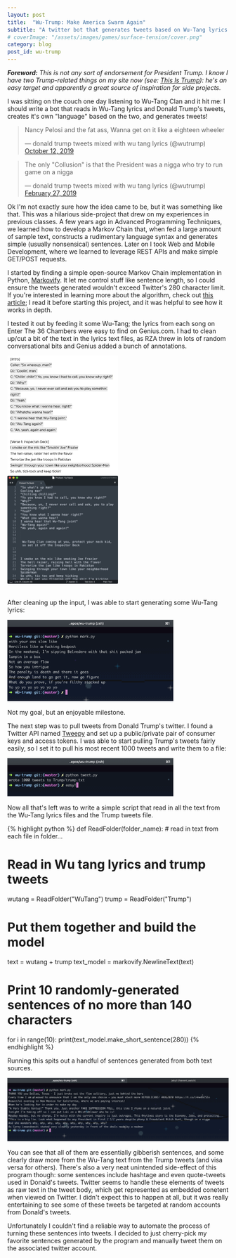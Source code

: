 ```yaml
---
layout: post
title:  "Wu-Trump: Make America Swarm Again"
subtitle: "A twitter bot that generates tweets based on Wu-Tang lyrics and Donald Trump's tweets."
# coverImage: "/assets/images/games/surface-tension/cover.png"
category: blog
post_id: wu-trump
---
```


***Foreword:** This is not any sort of endorsement for President Trump. I know I have two Trump-related things on my site now (see: 
[This Is Trump](/games/this-is-trump)): he's an easy target and apparently a great source of inspiration for side projects.*

I was sitting on the couch one day listening to Wu-Tang Clan and it hit me: I should write a bot that reads in Wu-Tang lyrics and Donald Trump's tweets, creates it's own "language" based on the two, and generates tweets!

<blockquote class="twitter-tweet tw-align-center" data-dnt="true"><p lang="en" dir="ltr">Nancy Pelosi and the fat ass, Wanna get on it like a eighteen wheeler</p>&mdash; donald trump tweets mixed with wu tang lyrics (@wutrump) <a href="https://twitter.com/wutrump/status/1182816805208784896?ref_src=twsrc%5Etfw">October 12, 2019</a></blockquote> <script async src="https://platform.twitter.com/widgets.js" charset="utf-8"></script>

<blockquote class="twitter-tweet tw-align-center" data-dnt="true"><p lang="en" dir="ltr">The only &quot;Collusion&quot; is that the President was a nigga who try to run game on a nigga</p>&mdash; donald trump tweets mixed with wu tang lyrics (@wutrump) <a href="https://twitter.com/wutrump/status/1100873637958160385?ref_src=twsrc%5Etfw">February 27, 2019</a></blockquote> <script async src="https://platform.twitter.com/widgets.js" charset="utf-8"></script>


Ok I'm not exactly sure how the idea came to be, but it was something like that. This was a hilarious side-project that drew on my experiences in previous classes. A few years ago in Advanced Programming Techniques, we learned how to develop a Markov Chain that, when fed a large amount of sample text, constructs a rudimentary language syntax and generates simple (usually nonsensical) sentences. Later on I took Web and Mobile Development, where we learned to leverage REST APIs and make simple GET/POST requests.

I started by finding a simple open-source Markov Chain implementation in Python, [Markovify](https://github.com/jsvine/markovify). It let me control stuff like sentence length, so I could ensure the tweets generated wouldn't exceed Twitter's 280 character limit. If you're interested in learning more about the algorithm, check out [this article](https://drmysterian.com/how-to-code-a-python-markov-chain-text-generator/); I read it before starting this project, and it was helpful to see how it works in depth. 

I tested it out by feeding it some Wu-Tang; the lyrics from each song on Enter The 36 Chambers were easy to find on Genius.com. I had to clean up/cut a bit of the text in the lyrics text files, as RZA threw in lots of random conversational bits and Genius added a bunch of annotations.


<!-- ![My helpful screenshot](/assets/images/blog/wu-trump/raw_lyrics.png) -->

<!-- Lyrics before/after cleaning up -->
<div class="row text-center">
    <img src="/assets/images/blog/wu-trump/raw_lyrics.png" class="text-center" width="50%">
    <img src="/assets/images/blog/wu-trump/cleaned_up_lyrics.png" class="text-center" width="50%">
</div>

<br>

After cleaning up the input, I was able to start generating some Wu-Tang lyrics:

<!-- Image of generated Wu-Tang tweets -->
<img src="/assets/images/blog/wu-trump/generated_lyrics.png" class="text-center" width="75%">

Not my goal, but an enjoyable milestone.

The next step was to pull tweets from Donald Trump's twitter. I found a Twitter API named [Tweepy](https://www.tweepy.org/) and set up a public/private pair of consumer keys and access tokens. I was able to start pulling Trump's tweets fairly easily, so I set it to pull his most recent 1000 tweets and write them to a file:

<!-- Image of fetching tweets -->
<img src="/assets/images/blog/wu-trump/fetching_tweets.png" class="text-center" width="75%">

Now all that's left was to write a simple script that read in all the text from the Wu-Tang lyrics files and the Trump tweets file.


<!-- CODE BLOCK -->
{% highlight python %}
def ReadFolder(folder_name):
    # read in text from each file in folder...

# Read in Wu tang lyrics and trump tweets
wutang = ReadFolder("WuTang")
trump = ReadFolder("Trump")

# Put them together and build the model
text = wutang + trump
text_model = markovify.NewlineText(text)

# Print 10 randomly-generated sentences of no more than 140 characters
for i in range(10):
    print(text_model.make_short_sentence(280))
{% endhighlight %}
<!-- CODE BLOCK -->

Running this spits out a handful of sentences generated from both text sources.

<!-- Image of generated tweets -->
<img src="/assets/images/blog/wu-trump/generated_tweets.png" class="text-center" width="100%">

You can see that all of them are essentially gibberish sentences, and some clearly draw more from the Wu-Tang text from the Trump tweets (and visa versa for others). There's also a very neat unintended side-effect of this program though: some sentences include hashtage and even quote-tweets used in Donald's tweets. Twitter seems to handle these elements of tweets as raw text in the tweet body, which get represented as embedded conetent when viewed on Twitter. I didn't expect this to happen at all, but it was really entertaining to see some of these tweets be targeted at random accounts from Donald's tweets.

Unfortunately I couldn't find a reliable way to automate the process of turning these sentences into tweets. I decided to just cherry-pick my favorite sentences generated by the program and manually tweet them on the associated twitter account.